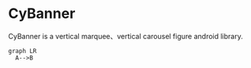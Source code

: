 # CyBanner
CyBanner is a vertical marquee、vertical carousel figure  android library.
```
graph LR 
  A-->B
```
